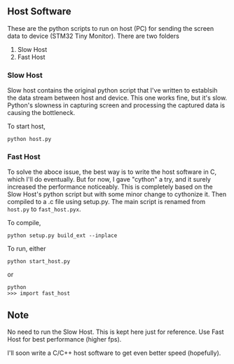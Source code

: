 ## Host Software

These are the python scripts to run on host (PC) for sending the screen data to device (STM32 Tiny Monitor). There are two folders
1. Slow Host
2. Fast Host

### Slow Host

Slow host contains the original python script that I've written to establsih the data stream between host and device. This one works fine, but it's slow. Python's slowness in capturing screen and processing the captured data is causing the bottleneck. 

To start host,

`python host.py`

### Fast Host

To solve the aboce issue, the best way is to write the host software in C, which I'll do eventually. But for now, I gave "cython" a try, and it surely increased the performance noticeably. This is completely based on the Slow Host's python script but with some minor change to cythonize it. Then compiled to a .c file using setup.py. The main script is renamed from `host.py` to `fast_host.pyx`.

To compile, 

`python setup.py build_ext --inplace`

To run, either

`python start_host.py`

or

```
python
>>> import fast_host
```

## Note

No need to run the Slow Host. This is kept here just for reference. Use Fast Host for best performance (higher fps).

I'll soon write a C/C++ host software to get even better speed (hopefully).
